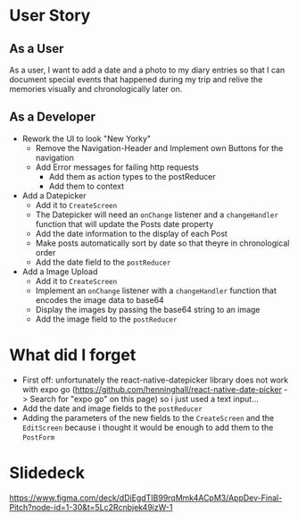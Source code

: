 # User Story

## As a User

As a user, I want to add a date and a photo to my diary entries so that I can document special events that happened during my trip and relive the memories visually and chronologically later on.

## As a Developer

- Rework the UI to look "New Yorky"
  - Remove the Navigation-Header and Implement own Buttons for the navigation
  - Add Error messages for failing http requests
    - Add them as action types to the postReducer
    - Add them to context
- Add a Datepicker
  - Add it to `CreateScreen`
  - The Datepicker will need an `onChange` listener and a `changeHandler` function that will update the Posts date property
  - Add the date information to the display of each Post
  - Make posts automatically sort by date so that theyre in chronological order
  - Add the date field to the `postReducer`
- Add a Image Upload
  - Add it to `CreateScreen`
  - Implement an `onChange` listener with a `changeHandler` function that encodes the image data to base64
  - Display the images by passing the base64 string to an image
  - Add the image field to the `postReducer`

# What did I forget

- First off: unfortunately the react-native-datepicker library does not work with expo go (https://github.com/henninghall/react-native-date-picker -> Search for "expo go" on this page) so i just used a text input...
- Add the date and image fields to the `postReducer`
- Adding the parameters of the new fields to the `CreateScreen` and the `EditScreen` because i thought it would be enough to add them to the `PostForm`

# Slidedeck

https://www.figma.com/deck/dDiEgdTIB99rqMmk4ACpM3/AppDev-Final-Pitch?node-id=1-30&t=5Lc2Rcnbjek49izW-1
